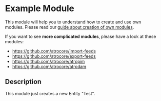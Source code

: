# Example Module
This module will help you to understand how to create and use own modules.
Please read our [guide about creation of own modules](https://github.com/atrocore/atrocore-docs/blob/master/en/developer-guide/creating-own-module.md).

If you want to see **more complicated modules**, please have a look at these modules:
- https://github.com/atrocore/import-feeds
- https://github.com/atrocore/export-feeds
- https://github.com/atrocore/atropim
- https://github.com/atrocore/atrodam

## Description
This module just creates a new Entity "Test".
